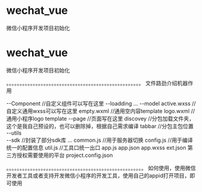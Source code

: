 # wechat_vue
微信小程序开发项目初始化
# wechat_vue
微信小程序开发项目初始化


。。。。。。。。。。。。。。。。。。。。。。。。。。。。。。。。。。。。。。。。。。。。。。。。。。。
文件路劲介绍机器作用

--Component              //自定义组件可以写在这里 
  --loadding
    ...
--model
  active.wxss          //自定义通用wxss可以写在这里
  empty.wxml            //通用空内容template
  logo.wxml             //通用小程序logo template
--page                  //页面写在这里
  discovey              //分包加载文件夹，这个是我自己预设的，也可以删除掉，根据自己需求编译
  tabbar                //分包主包位置
--utils                 
  --sdk                 //封装了部分sdk库
    ...
    common.js           //用于服务器切换
    config.js           //用于编译统一的配置信息
    util.js             //工具口统一出口
 app.js
 app.json
 app.wxss
 ext.json               第三方授权需要使用的平台
 project.config.json
 
 
 。。。。。。。。。。。。。。。。。。。。。。。。。。。。。。。。。。。。。。。。。。。。。。。。。。。。
 如何使用，使用微信开发者工具或者支持开发微信小程序的开发工具，使用自己的appid打开项目，即可使用
